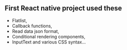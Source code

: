 ## First React native project used these

* Flatlist,
* Callback functions,
* Read data json format,
* Conditional rendering components,
* InputText and various CSS syntax...
